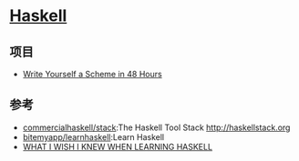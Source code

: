 # [Haskell](link)

## 项目

* [Write Yourself a Scheme in 48 Hours](https://en.wikibooks.org/wiki/Write_Yourself_a_Scheme_in_48_Hours)

## 参考

* [commercialhaskell/stack](https://github.com/commercialhaskell/stack):The Haskell Tool Stack <http://haskellstack.org>
* [bitemyapp/learnhaskell](https://github.com/bitemyapp/learnhaskell):Learn Haskell
* [WHAT I WISH I KNEW WHEN LEARNING HASKELL](http://dev.stephendiehl.com/hask/)
